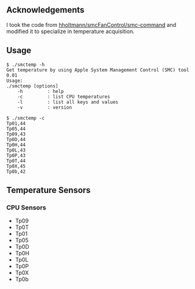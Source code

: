 ## Acknowledgements
I took the code from [hholtmann/smcFanControl/smc-command](https://github.com/hholtmann/smcFanControl/tree/ad374ffb1dd088a7676719e53dbd2886f8fafdff/smc-command) and modified it to specialize in temperature acquisition.

## Usage 
```console
$ ./smctemp -h
Get temperature by using Apple System Management Control (SMC) tool 0.01
Usage:
./smctemp [options]
    -h         : help
    -c         : list CPU temperatures
    -l         : list all keys and values
    -v         : version

$ ./smctemp -c
Tp01,44
Tp05,44
Tp09,43
Tp0D,44
Tp0H,44
Tp0L,43
Tp0P,43
Tp0T,44
Tp0X,45
Tp0b,42
```


## Temperature Sensors
### CPU Sensors
- Tp09
- Tp0T
- Tp01
- Tp05
- Tp0D
- Tp0H
- Tp0L
- Tp0P
- Tp0X
- Tp0b

